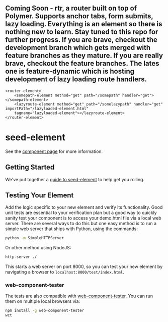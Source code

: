 ## Coming Soon - rtr, a router built on top of Polymer. Supports anchor tabs, form submits, lazy loading. Everything is an element so there is nothing new to learn. Stay tuned to this repo for further progress. If you are brave, checkout the development branch which gets merged with feature branches as they mature. If you are really brave, checkout the feature branches. The lates one is feature-dynamic which is hosting development of lazy loading route handlers.
    <router-element>
        <somepath-element method="get" path="/somepath" handler="get"></somepath-element>
        <lazyroute-element method="get" path="/somelazypath" handler="get" importPath="/lazyloaded-element.html"
        tagname="lazyloaded-element"></lazyroute-element>
    </router-element>

seed-element
============

See the [component page](http://polymerlabs.github.io/seed-element) for more information.

## Getting Started

We've put together a [guide to seed-element](http://www.polymer-project.org/docs/start/reusableelements.html) to help get you rolling.

## Testing Your Element

Add the logic specific to your new element and verify its functionality. Good unit tests are essential to your verification plan but a good way to quickly sanity test your component is to access your demo.html file via a local web server. There are several ways to do this but one easy method is to run a simple web server that ships with Python, using the commands:

```sh
python -m SimpleHTTPServer
```

Or other method using NodeJS:

```sh
http-server ./
```

This starts a web server on port 8000, so you can test your new element by navigating a browser to `localhost:8000/test/index.html`.

### web-component-tester

The tests are also compatible with [web-component-tester](https://github.com/Polymer/web-component-tester). You can run them on multiple local browsers via:

```sh
npm install -g web-component-tester
wct
```
